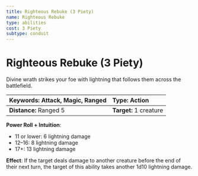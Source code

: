 ```yaml
---
title: Righteous Rebuke (3 Piety)
name: Righteous Rebuke
type: abilities
cost: 3 Piety
subtype: conduit
---
```


# Righteous Rebuke (3 Piety)

Divine wrath strikes your foe with lightning that follows them across the battlefield.

| **Keywords:** Attack, Magic, Ranged | **Type:** Action       |
| :---------------------------------- | :--------------------- |
| **Distance:** Ranged 5              | **Target:** 1 creature |

**Power Roll + Intuition**:

- 11 or lower: 6 lightning damage
- 12–16: 8 lightning damage
- 17+: 13 lightning damage

**Effect**: If the target deals damage to another creature before the end of their next turn, the target of this ability takes another 1d10 lightning damage.
